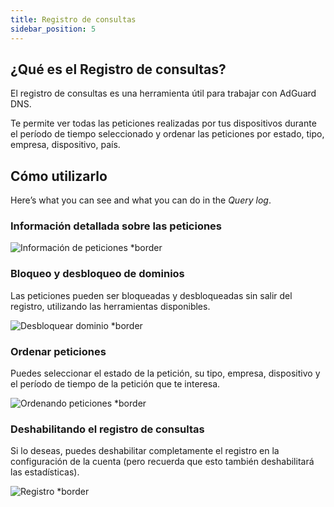 ```yaml
---
title: Registro de consultas
sidebar_position: 5
---
```


## ¿Qué es el Registro de consultas?

El registro de consultas es una herramienta útil para trabajar con AdGuard DNS.

Te permite ver todas las peticiones realizadas por tus dispositivos durante el período de tiempo seleccionado y ordenar las peticiones por estado, tipo, empresa, dispositivo, país.

## Cómo utilizarlo

Here’s what you can see and what you can do in the _Query log_.

### Información detallada sobre las peticiones

![Información de peticiones \*border](https://cdn.adtidy.org/content/kb/dns/private/new_dns/statistics/detailed_info.png)

### Bloqueo y desbloqueo de dominios

Las peticiones pueden ser bloqueadas y desbloqueadas sin salir del registro, utilizando las herramientas disponibles.

![Desbloquear dominio \*border](https://cdn.adtidy.org/content/kb/dns/private/new_dns/statistics/unblock_domain.png)

### Ordenar peticiones

Puedes seleccionar el estado de la petición, su tipo, empresa, dispositivo y el período de tiempo de la petición que te interesa.

![Ordenando peticiones \*border](https://cdn.adtidy.org/content/kb/dns/private/new_dns/statistics/query_sorted.png)

### Deshabilitando el registro de consultas

Si lo deseas, puedes deshabilitar completamente el registro en la configuración de la cuenta (pero recuerda que esto también deshabilitará las estadísticas).

![Registro \*border](https://cdn.adtidy.org/content/kb/dns/private/new_dns/statistics/logging.png)
